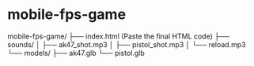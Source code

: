 # mobile-fps-game
mobile-fps-game/
├── index.html            (Paste the final HTML code)
├── sounds/
│   ├── ak47_shot.mp3
│   ├── pistol_shot.mp3
│   └── reload.mp3
└── models/
    ├── ak47.glb
    └── pistol.glb
